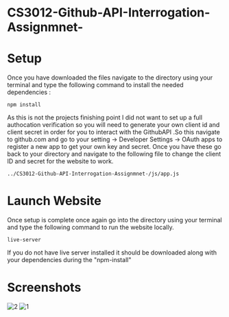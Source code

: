 # CS3012-Github-API-Interrogation-Assignmnet-

# Setup

Once you have downloaded the files navigate to the directory using your terminal and type the following command to install the needed dependencies :
```
npm install
```
As this is not the projects finishing point I did not want to set up a full authocation verification so you will need to generate your own client id and client secret in order for you to interact with the GithubAPI .So this navigate to github.com and go to your setting -> Developer Settings -> OAuth apps to register a new app to get your own key and secret. Once you have these go back to your directory and navigate to the following file to change the client ID and secret for the website to work.
```
../CS3012-Github-API-Interrogation-Assignmnet-/js/app.js
```

# Launch Website

Once setup is complete once again go into the directory using your terminal and type the following command to run the website locally. 
```
live-server
```
If you do not have live server installed it should be downloaded along with your dependencies during the "npm-install"

# Screenshots 
![2](https://user-images.githubusercontent.com/25435664/49319489-0ef67d80-f4f5-11e8-88e5-907a51031b76.png)
![1](https://user-images.githubusercontent.com/25435664/49319523-27669800-f4f5-11e8-8073-11d23625bbb6.png)
